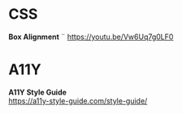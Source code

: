 # CSS

**Box Alignment**  ¨
https://youtu.be/Vw6Uq7g0LF0


# A11Y

**A11Y Style Guide**  
https://a11y-style-guide.com/style-guide/
